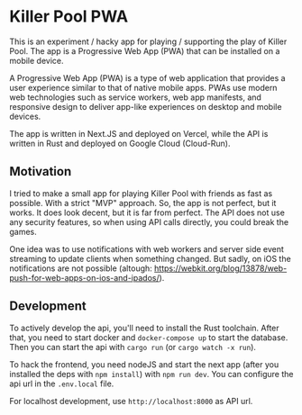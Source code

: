 # Killer Pool PWA

This is an experiment / hacky app for playing / supporting the play of Killer Pool.
The app is a Progressive Web App (PWA) that can be installed on a mobile device.

A Progressive Web App (PWA) is a type of web application that provides a user experience
similar to that of native mobile apps. PWAs use modern web technologies such as
service workers, web app manifests, and responsive design to deliver app-like
experiences on desktop and mobile devices.

The app is written in Next.JS and deployed on Vercel, while the API is written in
Rust and deployed on Google Cloud (Cloud-Run).

## Motivation

I tried to make a small app for playing Killer Pool with friends as fast as possible.
With a strict "MVP" approach. So, the app is not perfect, but it works. It does look
decent, but it is far from perfect. The API does not use any security features, so
when using API calls directly, you could break the games.

One idea was to use notifications with web workers and server side event streaming
to update clients when something changed. But sadly, on iOS the notifications are not
possible (altough: https://webkit.org/blog/13878/web-push-for-web-apps-on-ios-and-ipados/).

## Development

To actively develop the api, you'll need to install the Rust toolchain.
After that, you need to start docker and `docker-compose up` to start
the database. Then you can start the api with `cargo run` (or `cargo watch -x run`).

To hack the frontend, you need nodeJS and start the next app (after you installed the
deps with `npm install`) with `npm run dev`. You can configure the api url in
the `.env.local` file.

For localhost development, use `http://localhost:8000` as API url.
